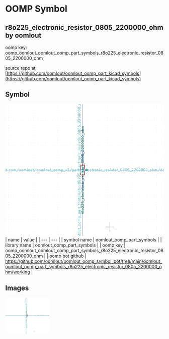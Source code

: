 # OOMP Symbol  
## r8o225_electronic_resistor_0805_2200000_ohm  by oomlout  
  
oomp key: oomp_oomlout_oomlout_oomp_part_symbols_r8o225_electronic_resistor_0805_2200000_ohm  
  
source repo at: [https://github.com/oomlout/oomlout_oomp_part_kicad_symbols](https://github.com/oomlout/oomlout_oomp_part_kicad_symbols)  
## Symbol  
  
[![working.png](working_600.png)](working.png)  
| name | value | 
| --- | --- | 
| symbol name | oomlout_oomp_part_symbols | 
| library name | oomlout_oomp_part_symbols | 
| oomp key | oomp_oomlout_oomlout_oomp_part_symbols_r8o225_electronic_resistor_0805_2200000_ohm | 
| oomp bot github | https://github.com/oomlout/oomlout_oomp_symbol_bot/tree/main/oomlout_oomlout_oomp_part_symbols_r8o225_electronic_resistor_0805_2200000_ohm/working | 
## Images  
  
[![working.png](working_140.png)](working.png)  
